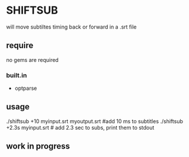 # SHIFTSUB
will move subtiltes timing back or forward in a .srt file

## require
no gems are required
### built.in
* optparse

## usage
./shiftsub +10 myinput.srt myoutput.srt #add 10 ms to subtitles
./shiftsub +2.3s myinput.srt # add 2.3 sec to subs, print them to stdout

## work in progress
